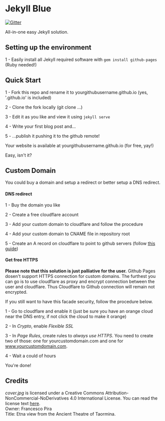 # Jekyll Blue

[![Gitter](https://badges.gitter.im/Join%20Chat.svg)](https://gitter.im/pirafrank/Jekyll-Blue?utm_source=badge&utm_medium=badge&utm_campaign=pr-badge)

All-in-one easy Jekyll solution.

## Setting up the environment

1 - Easily install all Jekyll required software with ``` gem install github-pages ``` (Ruby needed!)


## Quick Start

1 - Fork this repo and rename it to yourgithubusername.github.io (yes, '.github.io' is included)

2 - Clone the fork locally (git clone ...)

3 - Edit it as you like and view it using ``` jekyll serve ```

4 - Write your first blog post and...

5 - ...publish it pushing it to the github remote!

Your website is available at yourgithubusername.github.io (for free, yay!)

Easy, isn't it?


## Custom Domain

You could buy a domain and setup a redirect or better setup a DNS redirect.

#### DNS redirect

1 - Buy the domain you like

2 - Create a free cloudflare account

3 - Add your custom domain to cloudflare and follow the procedure

4 - Add your custom domain to CNAME file in repository root

5 - Create an A record on cloudflare to point to github servers (follow [this guide](https://help.github.com/articles/tips-for-configuring-an-a-record-with-your-dns-provider/))


#### Get free HTTPS

**Please note that this solution is just palliative for the user.** Github Pages dosen't support HTTPS connection for custom domains. The furthest you can go is to use cloudflare as proxy and encrypt connection between the user and cloudflare. Thus Cloudflare to Github connection will remain not encrypted.

If you still want to have this facade security, follow the procedure below.

1 - Go to cloudflare and enable it (just be sure you have an orange cloud near the DNS entry, if not click the cloud to make it orange)

2 - In *Crypto*, enable *Flexible SSL*

3 - In *Page Rules*, create rules to *always use HTTPS*. You need to create two of those: one for yourcustomdomain.com and one for www.yourcustomdomain.com.

4 - Wait a could of hours

You're done!


## Credits

*cover.jpg* is licensed under a Creative Commons Attribution-NonCommercial-NoDerivatives 4.0 International License. You can read the license text [here](http://creativecommons.org/licenses/by-nc-nd/4.0/).
<br>Owner: Francesco Pira
<br>Title: Etna view from the Ancient Theatre of Taormina.

